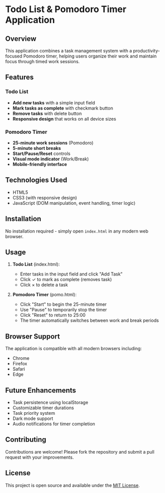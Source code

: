 # Todo List & Pomodoro Timer Application

## Overview

This application combines a task management system with a productivity-focused Pomodoro timer, helping users organize their work and maintain focus through timed work sessions.

## Features

### Todo List
- **Add new tasks** with a simple input field
- **Mark tasks as complete** with checkmark button
- **Remove tasks** with delete button
- **Responsive design** that works on all device sizes

### Pomodoro Timer
- **25-minute work sessions** (Pomodoro)
- **5-minute short breaks**
- **Start/Pause/Reset** controls
- **Visual mode indicator** (Work/Break)
- **Mobile-friendly interface**

## Technologies Used

- HTML5
- CSS3 (with responsive design)
- JavaScript (DOM manipulation, event handling, timer logic)

## Installation

No installation required - simply open `index.html` in any modern web browser.

## Usage

1. **Todo List** (index.html):
   - Enter tasks in the input field and click "Add Task"
   - Click ✓ to mark as complete (removes task)
   - Click × to delete a task

2. **Pomodoro Timer** (pomo.html):
   - Click "Start" to begin the 25-minute timer
   - Use "Pause" to temporarily stop the timer
   - Click "Reset" to return to 25:00
   - The timer automatically switches between work and break periods


## Browser Support

The application is compatible with all modern browsers including:
- Chrome
- Firefox
- Safari
- Edge

## Future Enhancements

- Task persistence using localStorage
- Customizable timer durations
- Task priority system
- Dark mode support
- Audio notifications for timer completion

## Contributing

Contributions are welcome! Please fork the repository and submit a pull request with your improvements.

## License

This project is open source and available under the [MIT License](LICENSE).
